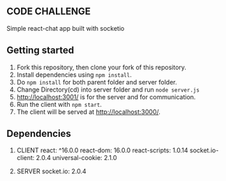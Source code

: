 ## CODE CHALLENGE
 Simple react-chat app built with socketio

## Getting started

1. Fork this repository, then clone your fork of this repository.
2. Install dependencies using `npm install`.
3. Do `npm install` for both parent folder and server folder.
4. Change Directory(cd) into server folder and run `node server.js`
5. <http://localhost:3001/> is for the server and for communication.
6. Run the client with `npm start`.
7. The client will be served at <http://localhost:3000/>.


## Dependencies

 1. CLIENT
 react: ^16.0.0
 react-dom: 16.0.0
 react-scripts: 1.0.14
 socket.io-client: 2.0.4
 universal-cookie: 2.1.0

 2. SERVER
 socket.io: 2.0.4
